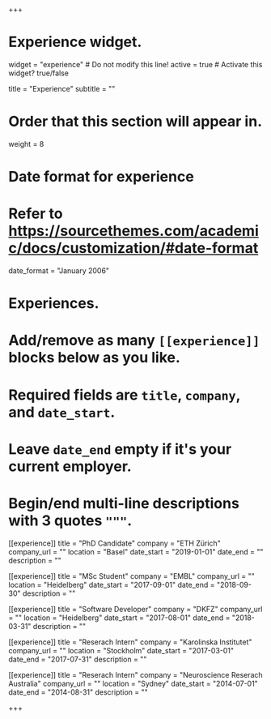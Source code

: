 +++
# Experience widget.
widget = "experience"  # Do not modify this line!
active = true  # Activate this widget? true/false

title = "Experience"
subtitle = ""

# Order that this section will appear in.
weight = 8

# Date format for experience
#   Refer to https://sourcethemes.com/academic/docs/customization/#date-format
date_format = "January 2006"

# Experiences.
#   Add/remove as many `[[experience]]` blocks below as you like.
#   Required fields are `title`, `company`, and `date_start`.
#   Leave `date_end` empty if it's your current employer.
#   Begin/end multi-line descriptions with 3 quotes `"""`.
[[experience]]
  title = "PhD Candidate"
  company = "ETH Zürich"
  company_url = ""
  location = "Basel"
  date_start = "2019-01-01"
  date_end = ""
  description = ""

[[experience]]
  title = "MSc Student"
  company = "EMBL"
  company_url = ""
  location = "Heidelberg"
  date_start = "2017-09-01"
  date_end = "2018-09-30"
  description = ""

[[experience]]
  title = "Software Developer"
  company = "DKFZ"
  company_url = ""
  location = "Heidelberg"
  date_start = "2017-08-01"
  date_end = "2018-03-31"
  description = ""

[[experience]]
  title = "Reserach Intern"
  company = "Karolinska Institutet"
  company_url = ""
  location = "Stockholm"
  date_start = "2017-03-01"
  date_end = "2017-07-31"
  description = ""

[[experience]]
  title = "Reserach Intern"
  company = "Neuroscience Reserach Australia"
  company_url = ""
  location = "Sydney"
  date_start = "2014-07-01"
  date_end = "2014-08-31"
  description = ""

+++
